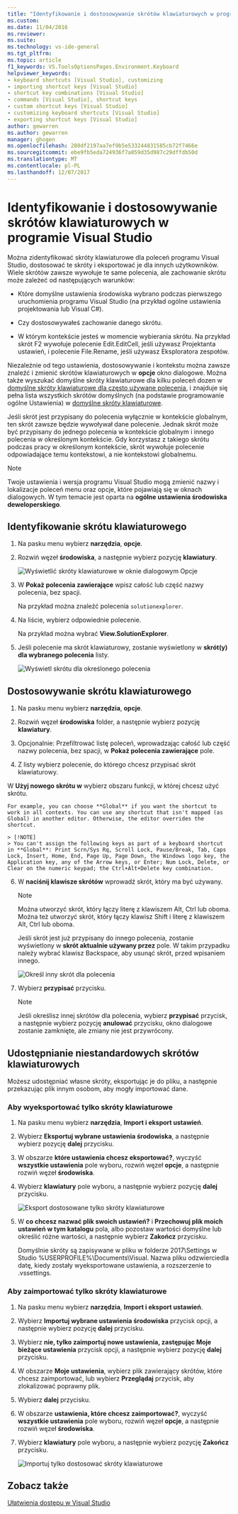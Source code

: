 ```yaml
---
title: "Identyfikowanie i dostosowywanie skrótów klawiaturowych w programie Visual Studio | Dokumentacja firmy Microsoft"
ms.custom: 
ms.date: 11/04/2016
ms.reviewer: 
ms.suite: 
ms.technology: vs-ide-general
ms.tgt_pltfrm: 
ms.topic: article
f1_keywords: VS.ToolsOptionsPages.Environment.Keyboard
helpviewer_keywords:
- keyboard shortcuts [Visual Studio], customizing
- importing shortcut keys [Visual Studio]
- shortcut key combinations [Visual Studio]
- commands [Visual Studio], shortcut keys
- custom shortcut keys [Visual Studio]
- customizing keyboard shortcuts [Visual Studio]
- exporting shortcut keys [Visual Studio]
author: gewarren
ms.author: gewarren
manager: ghogen
ms.openlocfilehash: 280df2197aa7ef9b5e533244831585cb72f7466e
ms.sourcegitcommit: ebe9fb5eda724936f7a059d35d987c29dffdb50d
ms.translationtype: MT
ms.contentlocale: pl-PL
ms.lasthandoff: 12/07/2017
---
```

# <a name="identifying-and-customizing-keyboard-shortcuts-in-visual-studio"></a>Identyfikowanie i dostosowywanie skrótów klawiaturowych w programie Visual Studio

Można zidentyfikować skróty klawiaturowe dla poleceń programu Visual Studio, dostosować te skróty i eksportować je dla innych użytkowników. Wiele skrótów zawsze wywołuje te same polecenia, ale zachowanie skrótu może zależeć od następujących warunków:

- Które domyślne ustawienia środowiska wybrano podczas pierwszego uruchomienia programu Visual Studio (na przykład ogólne ustawienia projektowania lub Visual C#).

- Czy dostosowywałeś zachowanie danego skrótu.

- W którym kontekście jesteś w momencie wybierania skrótu. Na przykład skrót F2 wywołuje polecenie Edit.EditCell, jeśli używasz Projektanta ustawień, i polecenie File.Rename, jeśli używasz Eksploratora zespołów.

Niezależnie od tego ustawienia, dostosowywanie i kontekstu można zawsze znaleźć i zmienić skrótów klawiaturowych w **opcje** okno dialogowe. Można także wyszukać domyślne skróty klawiaturowe dla kilku poleceń dozen w [domyślne skróty klawiaturowe dla często używane polecenia](../ide/default-keyboard-shortcuts-for-frequently-used-commands-in-visual-studio.md), i znajduje się pełna lista wszystkich skrótów domyślnych (na podstawie programowanie ogólne Ustawienia) w [domyślne skróty klawiaturowe](../ide/default-keyboard-shortcuts-in-visual-studio.md).

Jeśli skrót jest przypisany do polecenia wyłącznie w kontekście globalnym, ten skrót zawsze będzie wywoływał dane polecenie. Jednak skrót może być przypisany do jednego polecenia w kontekście globalnym i innego polecenia w określonym kontekście. Gdy korzystasz z takiego skrótu podczas pracy w określonym kontekście, skrót wywołuje polecenie odpowiadające temu kontekstowi, a nie kontekstowi globalnemu.

> [!NOTE]
> Twoje ustawienia i wersja programu Visual Studio mogą zmienić nazwy i lokalizacje poleceń menu oraz opcje, które pojawiają się w oknach dialogowych. W tym temacie jest oparta na **ogólne ustawienia środowiska deweloperskiego**.

## <a name="identifying-a-keyboard-shortcut"></a>Identyfikowanie skrótu klawiaturowego

1. Na pasku menu wybierz **narzędzia**, **opcje**.

2. Rozwiń węzeł **środowiska**, a następnie wybierz pozycję **klawiatury**.

   ![Wyświetlić skróty klawiaturowe w oknie dialogowym Opcje](../ide/media/optionskeyboard.png "OptionsKeyboard")

3. W **Pokaż polecenia zawierające** wpisz całość lub część nazwy polecenia, bez spacji.

   Na przykład można znaleźć polecenia `solutionexplorer`.

4. Na liście, wybierz odpowiednie polecenie.

    Na przykład można wybrać **View.SolutionExplorer**.

5. Jeśli polecenie ma skrót klawiaturowy, zostanie wyświetlony w **skrót(y) dla wybranego polecenia** listy.

   ![Wyświetl skrótu dla określonego polecenia](../ide/media/viewshortcut.png "ViewShortcut")

## <a name="customizing-a-keyboard-shortcut"></a>Dostosowywanie skrótu klawiaturowego

1. Na pasku menu wybierz **narzędzia**, **opcje**.

2. Rozwiń węzeł **środowiska** folder, a następnie wybierz pozycję **klawiatury**.

3. Opcjonalnie: Przefiltrować listę poleceń, wprowadzając całość lub część nazwy polecenia, bez spacji, w **Pokaż polecenia zawierające** pole.

4. Z listy wybierz polecenie, do którego chcesz przypisać skrót klawiaturowy.

W **Użyj nowego skrótu w** wybierz obszaru funkcji, w której chcesz użyć skrótu.

    For example, you can choose **Global** if you want the shortcut to work in all contexts. You can use any shortcut that isn't mapped (as Global) in another editor. Otherwise, the editor overrides the shortcut.

    > [!NOTE]
    > You can't assign the following keys as part of a keyboard shortcut in **Global**: Print Scrn/Sys Rq, Scroll Lock, Pause/Break, Tab, Caps Lock, Insert, Home, End, Page Up, Page Down, the Windows logo key, the Application key, any of the Arrow keys, or Enter; Num Lock, Delete, or Clear on the numeric keypad; the Ctrl+Alt+Delete key combination.

6. W **naciśnij klawisze skrótów** wprowadź skrót, który ma być używany.

    > [!NOTE]
    > Można utworzyć skrót, który łączy literę z klawiszem Alt, Ctrl lub oboma. Można też utworzyć skrót, który łączy klawisz Shift i literę z klawiszem Alt, Ctrl lub oboma.

     Jeśli skrót jest już przypisany do innego polecenia, zostanie wyświetlony w **skrót aktualnie używany przez** pole. W takim przypadku należy wybrać klawisz Backspace, aby usunąć skrót, przed wpisaniem innego.

    ![Określ inny skrót dla polecenia](../ide/media/reassignshortcut.png "ReassignShortcut")

7. Wybierz **przypisać** przycisku.

    > [!NOTE]
    > Jeśli określisz innej skrótów dla polecenia, wybierz **przypisać** przycisk, a następnie wybierz pozycję **anulować** przycisku, okno dialogowe zostanie zamknięte, ale zmiany nie jest przywrócony.

## <a name="sharing-custom-keyboard-shortcuts"></a>Udostępnianie niestandardowych skrótów klawiaturowych

Możesz udostępniać własne skróty, eksportując je do pliku, a następnie przekazując plik innym osobom, aby mogły importować dane.

### <a name="to-export-only-keyboard-shortcuts"></a>Aby wyeksportować tylko skróty klawiaturowe

1. Na pasku menu wybierz **narzędzia**, **Import i eksport ustawień**.

2. Wybierz **Eksportuj wybrane ustawienia środowiska**, a następnie wybierz pozycję **dalej** przycisku.

3. W obszarze **które ustawienia chcesz eksportować?**, wyczyść **wszystkie ustawienia** pole wyboru, rozwiń węzeł **opcje**, a następnie rozwiń węzeł **środowiska**.

4. Wybierz **klawiatury** pole wyboru, a następnie wybierz pozycję **dalej** przycisku.

    ![Eksport dostosowane tylko skróty klawiaturowe](../ide/media/exportshortcuts.png "ExportShortcuts")

5. W **co chcesz nazwać plik swoich ustawień?** i **Przechowuj plik moich ustawień w tym katalogu** pola, albo pozostaw wartości domyślne lub określić różne wartości, a następnie wybierz  **Zakończ** przycisku.

    Domyślnie skróty są zapisywane w pliku w folderze 2017\Settings w Studio %USERPROFILE%\Documents\Visual. Nazwa pliku odzwierciedla datę, kiedy zostały wyeksportowane ustawienia, a rozszerzenie to .vssettings.

### <a name="to-import-only-keyboard-shortcuts"></a>Aby zaimportować tylko skróty klawiaturowe

1. Na pasku menu wybierz **narzędzia**, **Import i eksport ustawień**.

2. Wybierz **Importuj wybrane ustawienia środowiska** przycisk opcji, a następnie wybierz pozycję **dalej** przycisku.

3. Wybierz **nie, tylko zaimportuj nowe ustawienia, zastępując Moje bieżące ustawienia** przycisk opcji, a następnie wybierz pozycję **dalej** przycisku.

4. W obszarze **Moje ustawienia**, wybierz plik zawierający skrótów, które chcesz zaimportować, lub wybierz **Przeglądaj** przycisk, aby zlokalizować poprawny plik.

5. Wybierz **dalej** przycisku.

6.  W obszarze **ustawienia, które chcesz zaimportować?**, wyczyść **wszystkie ustawienia** pole wyboru, rozwiń węzeł **opcje**, a następnie rozwiń węzeł **środowiska**.

7. Wybierz **klawiatury** pole wyboru, a następnie wybierz pozycję **Zakończ** przycisku.

    ![Importuj tylko dostosować skróty klawiaturowe](../ide/media/importshortcuts.png "ImportShortcuts")

## <a name="see-also"></a>Zobacz także

[Ułatwienia dostępu w Visual Studio](../ide/reference/accessibility-features-of-visual-studio.md)